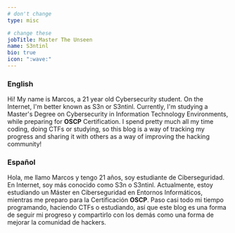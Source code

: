 ```yaml
---
# don't change
type: misc

# change these
jobTitle: Master The Unseen
name: S3ntinl
bio: true
icon: ":wave:"
---
```

### English
Hi! My name is Marcos, a 21 year old Cybersecurity student. On the Internet, I'm better known as S3n or S3ntinl. Currently, I'm studying a Master's Degree on Cybersecurity in Information Technology Environments, while preparing for **OSCP** Certification. I spend pretty much all my time coding, doing CTFs or studying, so this blog is a way of tracking my progress and sharing it with others as a way of improving the hacking community!

### Español
Hola, me llamo Marcos y tengo 21 años, soy estudiante de Ciberseguridad. En Internet, soy más conocido como S3n o S3ntinl. Actualmente, estoy estudiando un Máster en Ciberseguridad en Entornos Informáticos, mientras me preparo para la Certificación **OSCP**. Paso casi todo mi tiempo programando, haciendo CTFs o estudiando, así que este blog es una forma de seguir mi progreso y compartirlo con los demás como una forma de mejorar la comunidad de hackers.
